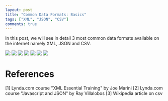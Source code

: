```yaml
---
layout: post
title: "Common Data Formats: Basics"
tags: ["XML", "JSON", "CSV"]
comments: true
---
```


In this post, we will see in detail 3 most common data formats available on the internet namely XML, JSON and CSV. 

![](/assets/images/20220208/1.png)
![](/assets/images/20220208/2.png)
![](/assets/images/20220208/3.png)
![](/assets/images/20220208/4.png)
![](/assets/images/20220208/5.png)
![](/assets/images/20220208/6.png)
![](/assets/images/20220208/7.png)


# References

[1] Lynda.com course "XML Essential Training" by Joe Marini 
[2] Lynda.com course "Javascript and JSON" by Ray Villalobos 
[3] Wikipedia article on csv
